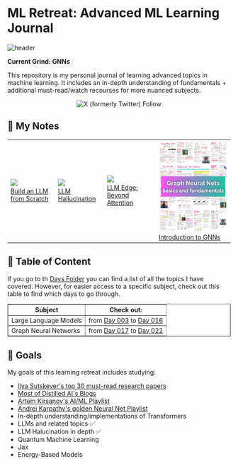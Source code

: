 # ML Retreat: Advanced ML Learning Journal

![header](assets/header.png)

**Current Grind: GNNs**

This repository is my personal journal of learning advanced topics in machine learning. It includes an in-depth understanding of fundamentals + additional must-read/watch recourses for more nuanced subjects.

<div align="center">
  <img alt="X (formerly Twitter) Follow" src="https://img.shields.io/twitter/follow/Hesamation" width=250>
</div>

## 📝 My Notes
<div align="center">
  <table>
    <tr>
      <td>
        <img src="assets/LLM-from-scratch-notes.png" width="300"/>
        <br/>
        <a href="assets/LLM-from-scratch-notes.pdf">Build an LLM from Scratch</a>
      </td>
      <td>
        <img src="assets/LLM-hallucination.jpg" width="300"/>
        <br/>
        <a href="assets/LLM-Hallucination.pdf">LLM Hallucination</a>
      </td>
      <td>
        <img src="assets/LLM-Edge-Beyond-Attention.png" width="300"/>
        <br/>
        <a href="assets/LLM-Edge-Beyond-Attention.pdf">LLM Edge: Beyond Attention</a>
      </td>
      <td>
        <img src="assets/introduction-to-GNN.png" width="300"/>
        <br/>
        <a href="assets/introduction-to-GNN.pdf">Introduction to GNNs</a>
      </td>
    </tr>
  </table>
</div>

## 📕 Table of Content
If you go to th [Days Folder](Days/) you can find a list of all the topics I have covered. However, for easier access to a specific subject, check out this table to find which days to go through.

<div align="center">
  <table border="1">
    <tr>
      <th>Subject</th>
      <th>Check out:</th>
    </tr>
    <tr>
      <td>Large Language Models</td>
      <td>from <a href="Days\003 (llm fundamentals, pos embedding)">Day 003</a> to <a href="Days\016 (Multi Modal LM)">Day 016</a></td>
    </tr>
    <tr>
      <td>Graph Neural Networks</td>
      <td>from <a href="Days\017 (GNN)">Day 017</a>  to <a href="Days\022 (GNN)">Day 022</a></td></td>
    </tr>
  </table>
</div>


## 🎯 Goals

My goals of this learning retreat includes studying: 

- [Ilya Sutskever's top 30 must-read research papers](https://aman.ai/primers/ai/top-30-papers/)
- [Most of Distilled AI's Blogs](https://aman.ai/primers/ai/)
- [Artem Kirsanov's AI/ML Playlist](https://www.youtube.com/playlist?list=PLgtmMKe4spCPsxyMpg-sxf3EcbsFYlzPK)
- [Andrej Karpathy's golden Neural Net Playlist](https://www.youtube.com/playlist?list=PLAqhIrjkxbuWI23v9cThsA9GvCAUhRvKZ)
- In-depth understanding/implementations of Transformers
- LLMs and related topics ✅
- LLM Halucination in depth ✅
- Quantum Machine Learning
- Jax
- Energy-Based Models